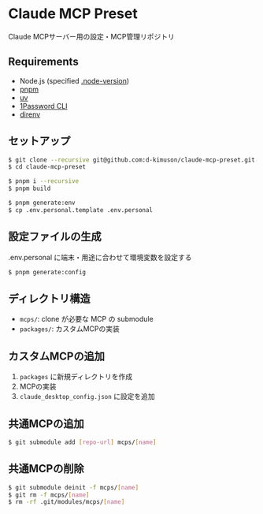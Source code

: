 # Claude MCP Preset

Claude MCPサーバー用の設定・MCP管理リポジトリ

## Requirements

- Node.js (specified [.node-version](./.node-version))
- [pnpm](https://pnpm.io/)
- [uv](https://docs.astral.sh/uv/)
- [1Password CLI](https://developer.1password.com/docs/cli/)
- [direnv](https://github.com/direnv/direnv)

## セットアップ

```bash
$ git clone --recursive git@github.com:d-kimuson/claude-mcp-preset.git
$ cd claude-mcp-preset

$ pnpm i --recursive
$ pnpm build

$ pnpm generate:env
$ cp .env.personal.template .env.personal
```

## 設定ファイルの生成

.env.personal に端末・用途に合わせて環境変数を設定する

```bash
$ pnpm generate:config
```

## ディレクトリ構造

- `mcps/`: clone が必要な MCP の submodule
- `packages/`: カスタムMCPの実装

## カスタムMCPの追加

1. `packages` に新規ディレクトリを作成
2. MCPの実装
3. `claude_desktop_config.json` に設定を追加

## 共通MCPの追加

```bash
$ git submodule add [repo-url] mcps/[name]
```

## 共通MCPの削除

```bash
$ git submodule deinit -f mcps/[name]
$ git rm -f mcps/[name]
$ rm -rf .git/modules/mcps/[name]
```
